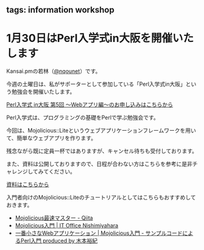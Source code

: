 tags: information workshop
---
# 1月30日はPerl入学式in大阪を開催いたします

Kansai.pmの若林（[@nqounet](https://twitter.com/nqounet)）です。

今週の土曜日は、私がサポーターとして参加している「Perl入学式in大阪」という勉強会を開催いたします。

<div class="text-center">
    <a href="https://perl-entrance-osaka.doorkeeper.jp/events/36826" class="btn btn-lg btn-primary btn-block">Perl入学式 in大阪 第5回 〜Webアプリ編〜のお申し込みはこちらから</a>
</div>

Perl入学式は、プログラミングの基礎をPerlで学ぶ勉強会です。

今回は、Mojolicious::Liteというウェブアプリケーションフレームワークを用いて、簡単なウェブアプリを作ります。

残念ながら既に定員一杯ではありますが、キャンセル待ちも受付しております。

また、資料は公開しておりますので、日程が合わない方はこちらを参考に是非チャレンジしてみてください。

<div class="text-center">
    <a href="https://github.com/perl-entrance-org/workshop-2015-05" class="btn btn-lg btn-warning btn-block">資料はこちらから</a>
</div>

入門者向けのMojolicious::Liteのチュートリアルとしてはこちらもおすすめしておきます。

- [Mojolicious最速マスター - Qiita](http://qiita.com/yusukebe/items/65141c9c63a2860af962)
- [Mojolicious入門 | IT Office Nishimiyahara](http://www.nishimiyahara.net/category/work/mojo-tutorial)
- [一番小さなWebアプリケーション | Mojolicious入門 - サンプルコードによるPerl入門 produced by 木本裕紀](http://d.hatena.ne.jp/perlcodesample/20140325/1395723602)
